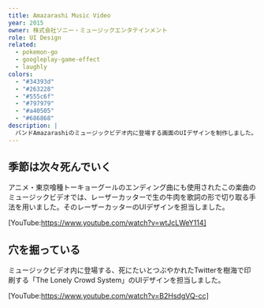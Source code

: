 ```yaml
---
title: Amazarashi Music Video
year: 2015
owner: 株式会社ソニー・ミュージックエンタテインメント
role: UI Design
related:
  - pokemon-go
  - googleplay-game-effect
  - laughly
colors:
  - "#34393d"
  - "#263228"
  - "#555c6f"
  - "#797979"
  - "#a40505"
  - "#686868"
description: |
  バンドAmazarashiのミュージックビデオ内に登場する画面のUIデザインを制作しました。
---
```


## 季節は次々死んでいく

アニメ・東京喰種トーキョーグールのエンディング曲にも使用されたこの楽曲のミュージックビデオでは、レーザーカッターで生の牛肉を歌詞の形で切り取る手法を用いました。そのレーザーカッターのUIデザインを担当しました。

<work-media name="seasons_die_one_after_another_1.jpg" alt="季節は次々死んでいく Music Video1" />
<work-media name="seasons_die_one_after_another_2.jpg" alt="季節は次々死んでいく Music Video2" />
<work-media name="seasons_die_one_after_another_3.jpg" alt="季節は次々死んでいく レーザーカッターのUIデザイン" />

[YouTube:https://www.youtube.com/watch?v=wtJcLWeY114]

## 穴を掘っている

ミュージックビデオ内に登場する、死にたいとつぶやかれたTwitterを樹海で印刷する「The Lonely Crowd System」のUIデザインを担当しました。

<work-media name="digging_holes_1.jpg" alt="穴を掘っている Music Video1" />
<work-media name="digging_holes_2.jpg" alt="穴を掘っている Music Video2" />
<work-media name="digging_holes_3.jpg" alt="穴を掘っている Music Video3" />
<work-media name="digging_holes_4.jpg" alt="穴を掘っている Music Video4" />

[YouTube:https://www.youtube.com/watch?v=B2HsdgVQ-cc]
